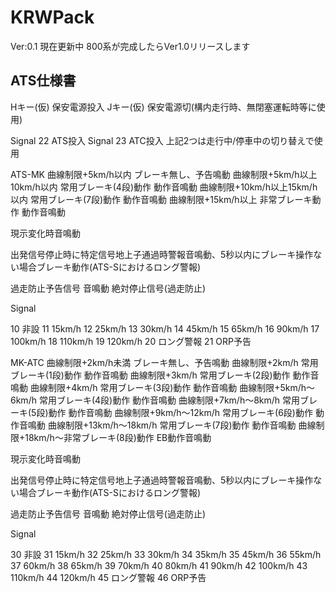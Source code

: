 # KRWPack

Ver:0.1 現在更新中 800系が完成したらVer1.0リリースします

## ATS仕様書

Hキー(仮) 保安電源投入
Jキー(仮) 保安電源切(構内走行時、無閉塞運転時等に使用)

Signal 22 ATS投入
Signal 23 ATC投入
上記2つは走行中/停車中の切り替えで使用

ATS-MK
曲線制限+5km/h以内 ブレーキ無し、予告鳴動
曲線制限+5km/h以上10km/h以内 常用ブレーキ(4段)動作 動作音鳴動
曲線制限+10km/h以上15km/h以内 常用ブレーキ(7段)動作 動作音鳴動
曲線制限+15km/h以上 非常ブレーキ動作 動作音鳴動

現示変化時音鳴動

出発信号停止時に特定信号地上子通過時警報音鳴動、5秒以内にブレーキ操作ない場合ブレーキ動作(ATS-Sにおけるロング警報)

過走防止予告信号 音鳴動
絶対停止信号(過走防止)


Signal

10 非設
11 15km/h
12 25km/h
13 30km/h
14 45km/h
15 65km/h
16 90km/h
17 100km/h
18 110km/h
19 120km/h
20 ロング警報
21 ORP予告





MK-ATC
曲線制限+2km/h未満 ブレーキ無し、予告鳴動
曲線制限+2km/h 常用ブレーキ(1段)動作 動作音鳴動
曲線制限+3km/h 常用ブレーキ(2段)動作 動作音鳴動
曲線制限+4km/h 常用ブレーキ(3段)動作 動作音鳴動
曲線制限+5km/h～6km/h 常用ブレーキ(4段)動作 動作音鳴動
曲線制限+7km/h～8km/h 常用ブレーキ(5段)動作 動作音鳴動
曲線制限+9km/h～12km/h 常用ブレーキ(6段)動作 動作音鳴動
曲線制限+13km/h～18km/h 常用ブレーキ(7段)動作 動作音鳴動
曲線制限+18km/h～非常ブレーキ(8段)動作 EB動作音鳴動

現示変化時音鳴動

出発信号停止時に特定信号地上子通過時警報音鳴動、5秒以内にブレーキ操作ない場合ブレーキ動作(ATS-Sにおけるロング警報)

過走防止予告信号 音鳴動
絶対停止信号(過走防止)


Signal

30 非設
31 15km/h
32 25km/h
33 30km/h
34 35km/h
35 45km/h
36 55km/h
37 60km/h
38 65km/h
39 70km/h
40 80km/h
41 90km/h
42 100km/h
43 110km/h
44 120km/h
45 ロング警報
46 ORP予告
